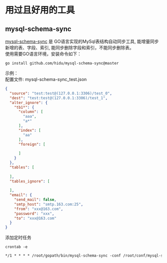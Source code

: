 # 用过且好用的工具

## mysql-schema-sync
[mysql-schema-sync](https://github.com/hidu/mysql-schema-sync) 是
GO语言实现的MySql表结构自动同步工具, 能增量同步新增的表、字段、索引, 能同步删除字段和索引，不能同步删除表。<br>
使用需要GO语言环境，安装命令如下：
```shell
go install github.com/hidu/mysql-schema-sync@master
```
示例：<br>
配置文件: mysql-schema-sync_test.json
```json
{
  "source": "test:test@(127.0.0.1:3306)/test_0",
  "dest": "test:test@(127.0.0.1:3306)/test_1",
  "alter_ignore": {
    "tb1*": {
      "column": [
        "aaa",
        "a*"
      ],
      "index": [
        "aa"
      ],
      "foreign": [
        
      ]
    }
  },
  "tables": [
    
  ],
  "tables_ignore": [
    
  ],
  "email": {
    "send_mail": false,
    "smtp_host": "smtp.163.com:25",
    "from": "xxx@163.com",
    "password": "xxx",
    "to": "xxx@163.com"
  }
}
```
添加定时任务
```shell
crontab -e
```
```txt
*/1 * * * * /root/gopath/bin/mysql-schema-sync -conf /root/conf/mysql-schema-sync_test.json -sync -drop >> /var/log/mysql-schema-sync/test.log 2>&1
```
